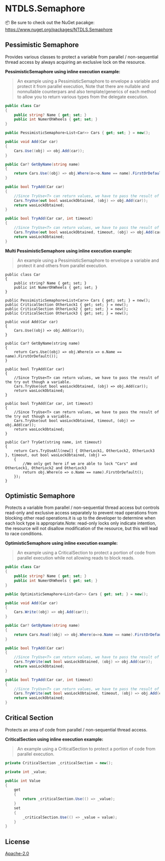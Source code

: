 # NTDLS.Semaphore

📦 Be sure to check out the NuGet pacakge: https://www.nuget.org/packages/NTDLS.Semaphore

## Pessimistic Semaphore
Provides various classes to protect a variable from parallel / non-sequential thread access by always acquiring an exclusive lock on the resource.

**PessimisticSemaphore using inline execution example:**
>An example using a PessimisticSemaphore to envelope a variable and protect it from parallel execution,
> Note that there are nullable and nonnullable counterpars and also template/generics of each method to
> allow you to return various types from the delegate execution.
```csharp
public class Car
{
    public string? Name { get; set; }
    public int NumerOhWheels { get; set; }
}

public PessimisticSemaphore<List<Car>> Cars { get; set; } = new();

public void Add(Car car)
{
    Cars.Use((obj) => obj.Add(car));
}

public Car? GetByName(string name)
{
    return Cars.Use((obj) => obj.Where(o=>o.Name == name).FirstOrDefault());
}

public bool TryAdd(Car car)
{
    //Since TryUse<T> can return values, we have to pass the result of the try out though a variable.
    Cars.TryUse(out bool wasLockObtained, (obj) => obj.Add(car));
    return wasLockObtained;
}

public bool TryAdd(Car car, int timeout)
{
    //Since TryUse<T> can return values, we have to pass the result of the try out though a variable.
    Cars.TryUse(out bool wasLockObtained, timeout, (obj) => obj.Add(car));
    return wasLockObtained;
}
```


**Multi PessimisticSemaphore using inline execution example:**
>An example using a PessimisticSemaphore to envelope a variable and protect it and others from parallel execution.
```
public class Car
{
    public string? Name { get; set; }
    public int NumerOhWheels { get; set; }
}

public PessimisticSemaphore<List<Car>> Cars { get; set; } = new();
public CriticalSection OtherLock1 { get; set; } = new();
public CriticalSection OtherLock2 { get; set; } = new();
public CriticalSection OtherLock3 { get; set; } = new();

public void Add(Car car)
{
    Cars.Use((obj) => obj.Add(car));
}

public Car? GetByName(string name)
{
    return Cars.Use((obj) => obj.Where(o => o.Name == name).FirstOrDefault());
}

public bool TryAdd(Car car)
{
    //Since TryUse<T> can return values, we have to pass the result of the try out though a variable.
    Cars.TryUse(out bool wasLockObtained, (obj) => obj.Add(car));
    return wasLockObtained;
}

public bool TryAdd(Car car, int timeout)
{
    //Since TryUse<T> can return values, we have to pass the result of the try out though a variable.
    Cars.TryUse(out bool wasLockObtained, timeout, (obj) => obj.Add(car));
    return wasLockObtained;
}

public Car? TryGet(string name, int timeout)
{
    return Cars.TryUseAll(new[] { OtherLock1, OtherLock2, OtherLock3 }, timeout, out bool wasLockObtained, (obj) =>
    {
        //We only get here if we are able to lock "Cars" and OtherLock1, OtherLock2 and OtherLock3
        return obj.Where(o => o.Name == name).FirstOrDefault();
    });
}
```


## Optimistic Semaphore
Protects a variable from parallel / non-sequential thread access but controls read-only and exclusive
access separately to prevent read operations from blocking other read operations.it is up to the developer
to determine when each lock type is appropriate.Note: read-only locks only indicate intention, the resource
will not disallow modification of the resource, but this will lead to race conditions.

**OptimisticSemaphore using inline execution example:**
>
>An example using a CriticalSection to protect a portion of code from parallel execution while not allowing reads to block reads.
```csharp
public class Car
{
    public string? Name { get; set; }
    public int NumerOhWheels { get; set; }
}

public OptimisticSemaphore<List<Car>> Cars { get; set; } = new();

public void Add(Car car)
{
    Cars.Write((obj) => obj.Add(car));
}

public Car? GetByName(string name)
{
    return Cars.Read((obj) => obj.Where(o=>o.Name == name).FirstOrDefault());
}

public bool TryAdd(Car car)
{
    //Since TryUse<T> can return values, we have to pass the result of the try out though a variable.
    Cars.TryWrite(out bool wasLockObtained, (obj) => obj.Add(car));
    return wasLockObtained;
}

public bool TryAdd(Car car, int timeout)
{
    //Since TryUse<T> can return values, we have to pass the result of the try out though a variable.
    Cars.TryWrite(out bool wasLockObtained, timeout, (obj) => obj.Add(car));
    return wasLockObtained;
}
```


## Critical Section
Protects an area of code from parallel / non-sequential thread access.

**CriticalSection using inline execution example:**
>
>An example using a CriticalSection to protect a portion of code from parallel execution.
```csharp
private CriticalSection _criticalSection = new();

private int _value;

public int Value
{
    get
    {
        return _criticalSection.Use(() => _value);
    }
    set
    {
        _criticalSection.Use(() => _value = value);
    }
}
```

## License
[Apache-2.0](https://choosealicense.com/licenses/apache-2.0/)
